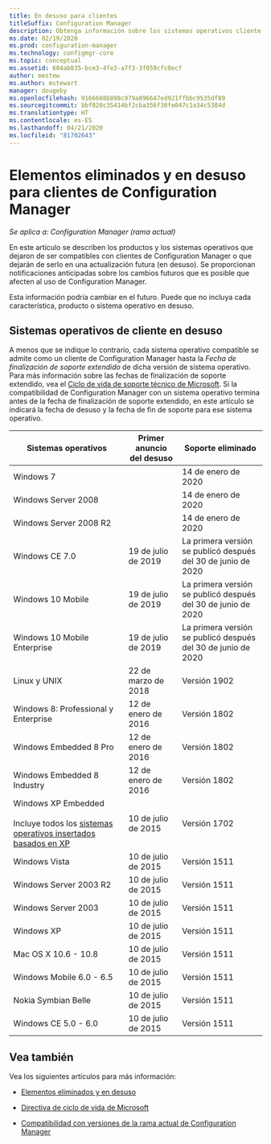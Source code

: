 ```yaml
---
title: En desuso para clientes
titleSuffix: Configuration Manager
description: Obtenga información sobre los sistemas operativos cliente que Configuration Manager ya no admite.
ms.date: 02/19/2020
ms.prod: configuration-manager
ms.technology: configmgr-core
ms.topic: conceptual
ms.assetid: 604ab835-bce3-4fe3-a7f3-3f059cfc0ecf
author: mestew
ms.author: mstewart
manager: dougeby
ms.openlocfilehash: 9166608b898c979a896647ed921ffbbc9535df89
ms.sourcegitcommit: bbf820c35414bf2cba356f30fe047c1a34c5384d
ms.translationtype: HT
ms.contentlocale: es-ES
ms.lasthandoff: 04/21/2020
ms.locfileid: "81702643"
---
```

# <a name="removed-and-deprecated-items-for-configuration-manager-clients"></a>Elementos eliminados y en desuso para clientes de Configuration Manager

*Se aplica a: Configuration Manager (rama actual)*

En este artículo se describen los productos y los sistemas operativos que dejaron de ser compatibles con clientes de Configuration Manager o que dejarán de serlo en una actualización futura (en desuso). Se proporcionan notificaciones anticipadas sobre los cambios futuros que es posible que afecten al uso de Configuration Manager.  

Esta información podría cambiar en el futuro. Puede que no incluya cada característica, producto o sistema operativo en desuso.  

## <a name="deprecated-client-operating-systems"></a>Sistemas operativos de cliente en desuso  

A menos que se indique lo contrario, cada sistema operativo compatible se admite como un cliente de Configuration Manager hasta la *Fecha de finalización de soporte extendido* de dicha versión de sistema operativo. Para más información sobre las fechas de finalización de soporte extendido, vea el [Ciclo de vida de soporte técnico de Microsoft](https://support.microsoft.com/lifecycle). Si la compatibilidad de Configuration Manager con un sistema operativo termina antes de la fecha de finalización de soporte extendido, en este artículo se indicará la fecha de desuso y la fecha de fin de soporte para ese sistema operativo.  

|**Sistemas operativos**|**Primer anuncio del desuso**|**Soporte eliminado**|  
|-|-|-|
|Windows 7||14 de enero de 2020|
|Windows Server 2008||14 de enero de 2020|
|Windows Server 2008 R2||14 de enero de 2020|
|Windows CE 7.0|19 de julio de 2019|La primera versión se publicó después del 30 de junio de 2020|
|Windows 10 Mobile|19 de julio de 2019|La primera versión se publicó después del 30 de junio de 2020|
|Windows 10 Mobile Enterprise|19 de julio de 2019|La primera versión se publicó después del 30 de junio de 2020|
|Linux y UNIX|22 de marzo de 2018|Versión 1902|
|Windows 8: Professional y Enterprise|12 de enero de 2016|Versión 1802|
|Windows Embedded 8 Pro|12 de enero de 2016|Versión 1802|
|Windows Embedded 8 Industry|12 de enero de 2016|Versión 1802|
|Windows XP Embedded <br><br> Incluye todos los [sistemas operativos insertados basados en XP](../../configs/supported-operating-systems-for-clients-and-devices.md#windows-embedded-computers)|10 de julio de 2015|Versión 1702|
|Windows Vista|10 de julio de 2015|Versión 1511|
|Windows Server 2003 R2|10 de julio de 2015|Versión 1511|
|Windows Server 2003|10 de julio de 2015|Versión 1511|
|Windows XP|10 de julio de 2015|Versión 1511|  
|Mac OS X  10.6 - 10.8|10 de julio de 2015|Versión 1511|  
|Windows Mobile 6.0 - 6.5|10 de julio de 2015|Versión 1511|  
|Nokia Symbian Belle|10 de julio de 2015|Versión 1511|  
|Windows CE 5.0 - 6.0|10 de julio de 2015|Versión 1511|  

## <a name="see-also"></a>Vea también

Vea los siguientes artículos para más información:

- [Elementos eliminados y en desuso](removed-and-deprecated.md)  

- [Directiva de ciclo de vida de Microsoft](https://support.microsoft.com/lifecycle)  

- [Compatibilidad con versiones de la rama actual de Configuration Manager](../../../servers/manage/current-branch-versions-supported.md)  
